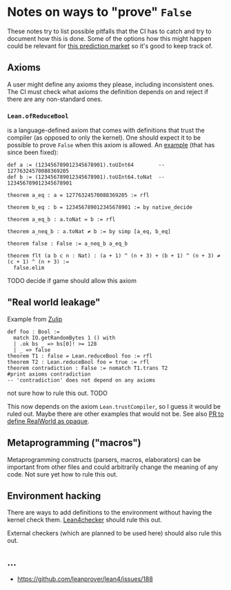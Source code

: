 # Notes on ways to "prove" `False`

These notes try to list possible pitfalls that the CI has to catch and try to document how this is done.
Some of the options how this might happen could be relevant for [this prediction market](https://manifold.markets/tfae/is-the-lean-kernel-unsound) so it's good to keep track of.

## Axioms

A user might define any axioms they please, including inconsistent ones. The CI must check what axioms the definition depends on and reject if there are any non-standard ones.


### `Lean.ofReduceBool`

is a language-defined axiom that comes with definitions that trust the compiler (as opposed to only the kernel).
One should expect it to be possible to prove `False` when this axiom is allowed.
An [example](https://leanprover.zulipchat.com/#narrow/stream/270676-lean4/topic/.E2.9C.94.20.23eval.20optimization.20bug.3F/near/441368912) (that has since been fixed):
```lean
def a := (123456789012345678901).toUInt64        -- 12776324570088369205
def b := (123456789012345678901).toUInt64.toNat  -- 123456789012345678901

theorem a_eq : a = 12776324570088369205 := rfl

theorem b_eq : b = 123456789012345678901 := by native_decide

theorem a_eq_b : a.toNat = b := rfl

theorem a_neq_b : a.toNat ≠ b := by simp [a_eq, b_eq]

theorem false : False := a_neq_b a_eq_b

theorem flt (a b c n : Nat) : (a + 1) ^ (n + 3) + (b + 1) ^ (n + 3) ≠ (c + 1) ^ (n + 3) :=
  false.elim
```

TODO decide if game should allow this axiom

## "Real world leakage"

Example from [Zulip](https://leanprover.zulipchat.com/#narrow/stream/270676-lean4/topic/soundness.20bug.3A.20native_decide.20leakage/near/395967589)

```lean
def foo : Bool :=
  match IO.getRandomBytes 1 () with
  | .ok bs _ => bs[0]! >= 128
  | _ => false
theorem T1 : false = Lean.reduceBool foo := rfl
theorem T2 : Lean.reduceBool foo = true := rfl
theorem contradiction : False := nomatch T1.trans T2
#print axioms contradiction
-- 'contradiction' does not depend on any axioms
```

not sure how to rule this out. TODO

This now depends on the axiom `Lean.trustCompiler`, so I guess it would be ruled out.
Maybe there are other examples that would not be.
See also [PR to define RealWorld as opaque](https://github.com/leanprover/lean4/pull/2656).

## Metaprogramming ("macros")

Metaprogramming constructs (parsers, macros, elaborators) can be important from other files and could arbitrarily change the meaning of any code. Not sure yet how to rule this out.

## Environment hacking

There are ways to add definitions to the environment without having the kernel check them.
[Lean4checker](https://github.com/leanprover/lean4checker) should rule this out.

External checkers (which are planned to be used here) should also rule this out.


## ...

- https://github.com/leanprover/lean4/issues/188
